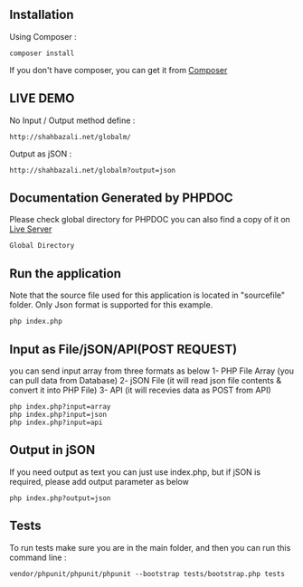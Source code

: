 ## Installation
Using Composer :

```
composer install
```

If you don't have composer, you can get it from [Composer](https://getcomposer.org/)

## LIVE DEMO
No Input / Output method define :
```
http://shahbazali.net/globalm/
```

Output as jSON :
```
http://shahbazali.net/globalm?output=json
```

## Documentation Generated by PHPDOC
Please check global directory for PHPDOC you can also find a copy of it on [Live Server](shahbazali.net/globalm/project/)

```
Global Directory
```


## Run the application
Note that the source file used for this application is located in "sourcefile" folder.
Only Json format is supported for this example.

```
php index.php
```
## Input as File/jSON/API(POST REQUEST)
you can send input array from three formats as below
1- PHP File Array (you can pull data from Database)
2- jSON File (it will read json file contents & convert it into PHP File)
3- API (it will recevies data as POST from API)

```
php index.php?input=array
php index.php?input=json
php index.php?input=api
```

## Output in jSON
If you need output as text you can just use index.php, but if jSON is required, please add output parameter as below

```
php index.php?output=json
```


## Tests
To run tests make sure you are in the main folder, and then you can run this command line :

```
vendor/phpunit/phpunit/phpunit --bootstrap tests/bootstrap.php tests
```


